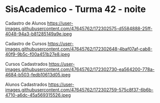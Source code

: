 # SisAcademico - Turma 42 - noite

Cadastro de Alunos
https://user-images.githubusercontent.com/47645762/172302575-d5584888-25ff-4048-94a3-b81285149a9e.jpeg

Cadastro de Cursos
https://user-images.githubusercontent.com/47645762/172302648-4baf07af-cab8-40f9-9b5c-f00a451b27e8.jpeg

Cursos Cadastrados
https://user-images.githubusercontent.com/47645762/172302730-ea564200-778a-4684-b503-fedb10613d05.jpeg

Alunos Cadastrados
https://user-images.githubusercontent.com/47645762/172302759-575c8f37-6b6b-4710-a6dc-45a569315526.jpeg
